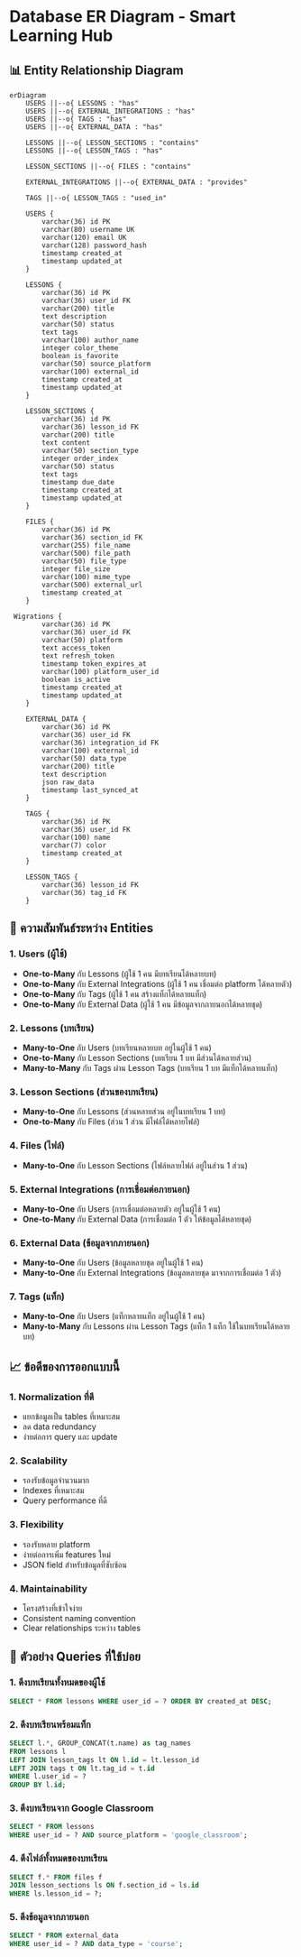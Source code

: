 # Database ER Diagram - Smart Learning Hub

## 📊 **Entity Relationship Diagram**

```mermaid
erDiagram
    USERS ||--o{ LESSONS : "has"
    USERS ||--o{ EXTERNAL_INTEGRATIONS : "has"
    USERS ||--o{ TAGS : "has"
    USERS ||--o{ EXTERNAL_DATA : "has"
    
    LESSONS ||--o{ LESSON_SECTIONS : "contains"
    LESSONS ||--o{ LESSON_TAGS : "has"
    
    LESSON_SECTIONS ||--o{ FILES : "contains"
    
    EXTERNAL_INTEGRATIONS ||--o{ EXTERNAL_DATA : "provides"
    
    TAGS ||--o{ LESSON_TAGS : "used_in"
    
    USERS {
        varchar(36) id PK
        varchar(80) username UK
        varchar(120) email UK
        varchar(128) password_hash
        timestamp created_at
        timestamp updated_at
    }
    
    LESSONS {
        varchar(36) id PK
        varchar(36) user_id FK
        varchar(200) title
        text description
        varchar(50) status
        text tags
        varchar(100) author_name
        integer color_theme
        boolean is_favorite
        varchar(50) source_platform
        varchar(100) external_id
        timestamp created_at
        timestamp updated_at
    }
    
    LESSON_SECTIONS {
        varchar(36) id PK
        varchar(36) lesson_id FK
        varchar(200) title
        text content
        varchar(50) section_type
        integer order_index
        varchar(50) status
        text tags
        timestamp due_date
        timestamp created_at
        timestamp updated_at
    }
    
    FILES {
        varchar(36) id PK
        varchar(36) section_id FK
        varchar(255) file_name
        varchar(500) file_path
        varchar(50) file_type
        integer file_size
        varchar(100) mime_type
        varchar(500) external_url
        timestamp created_at
    }
    
 Wigrations {
        varchar(36) id PK
        varchar(36) user_id FK
        varchar(50) platform
        text access_token
        text refresh_token
        timestamp token_expires_at
        varchar(100) platform_user_id
        boolean is_active
        timestamp created_at
        timestamp updated_at
    }
    
    EXTERNAL_DATA {
        varchar(36) id PK
        varchar(36) user_id FK
        varchar(36) integration_id FK
        varchar(100) external_id
        varchar(50) data_type
        varchar(200) title
        text description
        json raw_data
        timestamp last_synced_at
    }
    
    TAGS {
        varchar(36) id PK
        varchar(36) user_id FK
        varchar(100) name
        varchar(7) color
        timestamp created_at
    }
    
    LESSON_TAGS {
        varchar(36) lesson_id FK
        varchar(36) tag_id FK
    }
```

## 🔗 **ความสัมพันธ์ระหว่าง Entities**

### 1. **Users (ผู้ใช้)**
- **One-to-Many** กับ Lessons (ผู้ใช้ 1 คน มีบทเรียนได้หลายบท)
- **One-to-Many** กับ External Integrations (ผู้ใช้ 1 คน เชื่อมต่อ platform ได้หลายตัว)
- **One-to-Many** กับ Tags (ผู้ใช้ 1 คน สร้างแท็กได้หลายแท็ก)
- **One-to-Many** กับ External Data (ผู้ใช้ 1 คน มีข้อมูลจากภายนอกได้หลายชุด)

### 2. **Lessons (บทเรียน)**
- **Many-to-One** กับ Users (บทเรียนหลายบท อยู่ในผู้ใช้ 1 คน)
- **One-to-Many** กับ Lesson Sections (บทเรียน 1 บท มีส่วนได้หลายส่วน)
- **Many-to-Many** กับ Tags ผ่าน Lesson Tags (บทเรียน 1 บท มีแท็กได้หลายแท็ก)

### 3. **Lesson Sections (ส่วนของบทเรียน)**
- **Many-to-One** กับ Lessons (ส่วนหลายส่วน อยู่ในบทเรียน 1 บท)
- **One-to-Many** กับ Files (ส่วน 1 ส่วน มีไฟล์ได้หลายไฟล์)

### 4. **Files (ไฟล์)**
- **Many-to-One** กับ Lesson Sections (ไฟล์หลายไฟล์ อยู่ในส่วน 1 ส่วน)

### 5. **External Integrations (การเชื่อมต่อภายนอก)**
- **Many-to-One** กับ Users (การเชื่อมต่อหลายตัว อยู่ในผู้ใช้ 1 คน)
- **One-to-Many** กับ External Data (การเชื่อมต่อ 1 ตัว ให้ข้อมูลได้หลายชุด)

### 6. **External Data (ข้อมูลจากภายนอก)**
- **Many-to-One** กับ Users (ข้อมูลหลายชุด อยู่ในผู้ใช้ 1 คน)
- **Many-to-One** กับ External Integrations (ข้อมูลหลายชุด มาจากการเชื่อมต่อ 1 ตัว)

### 7. **Tags (แท็ก)**
- **Many-to-One** กับ Users (แท็กหลายแท็ก อยู่ในผู้ใช้ 1 คน)
- **Many-to-Many** กับ Lessons ผ่าน Lesson Tags (แท็ก 1 แท็ก ใช้ในบทเรียนได้หลายบท)

## 📈 **ข้อดีของการออกแบบนี้**

### 1. **Normalization ที่ดี**
- แยกข้อมูลเป็น tables ที่เหมาะสม
- ลด data redundancy
- ง่ายต่อการ query และ update

### 2. **Scalability**
- รองรับข้อมูลจำนวนมาก
- Indexes ที่เหมาะสม
- Query performance ที่ดี

### 3. **Flexibility**
- รองรับหลาย platform
- ง่ายต่อการเพิ่ม features ใหม่
- JSON field สำหรับข้อมูลที่ซับซ้อน

### 4. **Maintainability**
- โครงสร้างที่เข้าใจง่าย
- Consistent naming convention
- Clear relationships ระหว่าง tables

## 🔧 **ตัวอย่าง Queries ที่ใช้บ่อย**

### 1. **ดึงบทเรียนทั้งหมดของผู้ใช้**
```sql
SELECT * FROM lessons WHERE user_id = ? ORDER BY created_at DESC;
```

### 2. **ดึงบทเรียนพร้อมแท็ก**
```sql
SELECT l.*, GROUP_CONCAT(t.name) as tag_names
FROM lessons l
LEFT JOIN lesson_tags lt ON l.id = lt.lesson_id
LEFT JOIN tags t ON lt.tag_id = t.id
WHERE l.user_id = ?
GROUP BY l.id;
```

### 3. **ดึงบทเรียนจาก Google Classroom**
```sql
SELECT * FROM lessons 
WHERE user_id = ? AND source_platform = 'google_classroom';
```

### 4. **ดึงไฟล์ทั้งหมดของบทเรียน**
```sql
SELECT f.* FROM files f
JOIN lesson_sections ls ON f.section_id = ls.id
WHERE ls.lesson_id = ?;
```

### 5. **ดึงข้อมูลจากภายนอก**
```sql
SELECT * FROM external_data 
WHERE user_id = ? AND data_type = 'course';
``` 